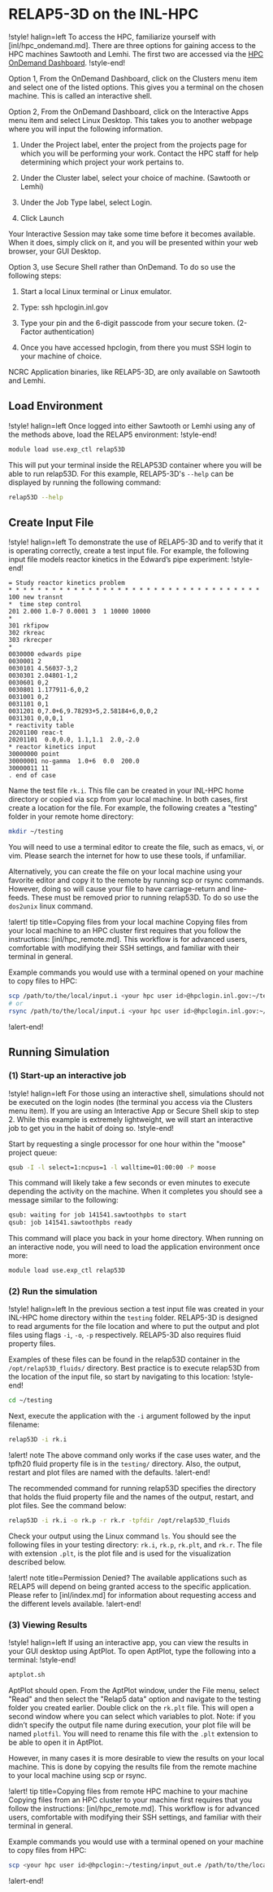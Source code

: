 # RELAP5-3D on the INL-HPC

!style! halign=left
To access the HPC, familiarize yourself with [inl/hpc_ondemand.md]. There are three options for
gaining access to the HPC machines Sawtooth and Lemhi. The first two are accessed via the
[HPC OnDemand Dashboard](https://hpcondemand.inl.gov/pun/sys/dashboard).
!style-end!


Option 1, From the OnDemand Dashboard, click on the Clusters menu item and select one of the listed
options. This gives you a terminal on the chosen machine. This is called an interactive shell.


Option 2, From the OnDemand Dashboard, click on the Interactive Apps menu item and select Linux
Desktop. This takes you to another webpage where you will input the following information.


1. Under the Project label, enter the project from the projects page for which you will be
  performing your work. Contact the HPC staff for help determining which project your work pertains
  to.

1. Under the Cluster label, select your choice of machine. (Sawtooth or Lemhi)

1. Under the Job Type label, select Login.

1. Click Launch

Your Interactive Session may take some time before it becomes available. When it does, simply click
on it, and you will be presented within your web browser, your GUI Desktop.

Option 3, use Secure Shell rather than OnDemand. To do so use the following steps:

1. Start a local Linux terminal or Linux emulator.

1. Type: ssh hpclogin.inl.gov

1. Type your pin and the 6-digit passcode from your secure token. (2-Factor authentication)

1. Once you have accessed hpclogin, from there you must SSH login to your machine of choice.

NCRC Application binaries, like RELAP5-3D, are only available on Sawtooth and Lemhi.


## Load Environment

!style! halign=left
Once logged into either Sawtooth or Lemhi using any of the methods above, load the RELAP5
environment:
!style-end!

```bash
module load use.exp_ctl relap53D
```

This will put your terminal inside the RELAP53D container where you will be able to run relap53D.
For this example, RELAP5-3D's `--help` can be displayed by running the following command:

```bash
relap53D --help
```

## Create Input File

!style! halign=left
To demonstrate the use of RELAP5-3D and to verify that it is operating correctly, create a test
input file. For example, the following input file models reactor kinetics in the Edward’s pipe
experiment:
!style-end!

```pre
= Study reactor kinetics problem
* * * * * * * * * * * * * * * * * * * * * * * * * * * * * * * * * * *
100 new transnt
*  time step control
201 2.000 1.0-7 0.0001 3  1 10000 10000
*
301 rkfipow
302 rkreac
303 rkrecper
*
0030000 edwards pipe
0030001 2
0030101 4.56037-3,2
0030301 2.04801-1,2
0030601 0,2
0030801 1.177911-6,0,2
0031001 0,2
0031101 0,1
0031201 0,7.0+6,9.78293+5,2.58184+6,0,0,2
0031301 0,0,0,1
* reactivity table
20201100 reac-t
20201101  0.0,0.0, 1.1,1.1  2.0,-2.0
* reactor kinetics input
30000000 point
30000001 no-gamma  1.0+6  0.0  200.0
30000011 11
. end of case
```

Name the test file `rk.i`. This file can be created in your INL-HPC home directory or copied via scp
from your local machine. In both cases, first create a location for the file. For example, the
following creates a "testing" folder in your remote home directory:

```bash
mkdir ~/testing
```

You will need to use a terminal editor to create the file, such as emacs, vi, or vim. Please search
the internet for how to use these tools, if unfamiliar.

Alternatively, you can create the file on your local machine using your favorite editor and copy it
to the remote by running scp or rsync commands. However, doing so will cause your file to have
carriage-return and line-feeds. These must be removed prior to running relap53D. To do so use the
`dos2unix` linux command.

!alert! tip title=Copying files from your local machine
Copying files from your local machine to an HPC cluster first requires that you follow the
instructions: [inl/hpc_remote.md]. This workflow is for advanced users, comfortable with modifying
their SSH settings, and familiar with their terminal in general.

Example commands you would use with a terminal opened on your machine to copy files to HPC:

```bash
scp /path/to/the/local/input.i <your hpc user id>@hpclogin.inl.gov:~/testing/input.i
# or
rsync /path/to/the/local/input.i <your hpc user id>@hpclogin.inl.gov:~/testing/input.i
```
!alert-end!


## Running Simulation

### (1) Start-up an interactive job

!style! halign=left
For those using an interactive shell, simulations should not be executed on the login nodes (the
terminal you access via the Clusters menu item). If you are using an Interactive App or Secure Shell
skip to step 2. While this example is extremely lightweight, we will start an interactive job to get
you in the habit of doing so.
!style-end!

Start by requesting a single processor for one hour within the "moose" project queue:

```bash
qsub -I -l select=1:ncpus=1 -l walltime=01:00:00 -P moose
```

This command will likely take a few seconds or even minutes to execute depending the activity on the
machine. When it completes you should see a message similar to the following:

```bash
qsub: waiting for job 141541.sawtoothpbs to start
qsub: job 141541.sawtoothpbs ready
```

This command will place you back in your home directory. When running on an interactive node, you
will need to load the application environment once more:

```bash
module load use.exp_ctl relap53D
```

### (2) Run the simulation

!style! halign=left
In the previous section a test input file was created in your INL-HPC home directory within the
`testing` folder. RELAP5-3D is designed to read arguments for the file location and where to put
the output and plot files using flags `-i`, `-o`, `-p` respectively. RELAP5-3D also requires fluid
property files.

Examples of these files can be found in the relap53D container in the
`/opt/relap53D_fluids/` directory. Best practice is to execute relap53D from the location of the
input file, so start by navigating to this location:
!style-end!

```bash
cd ~/testing
```

Next, execute the application with the `-i` argument followed by the input filename:

```bash
relap53D -i rk.i
```

!alert! note
The above command only works if the case uses water, and the tpfh20 fluid property file is in the
`testing/` directory. Also, the output, restart and plot files are named with the defaults.
!alert-end!

The recommended command for running relap53D specifies the directory that holds the fluid property
file and the names of the output, restart, and plot files. See the command below:

```bash
relap53D -i rk.i -o rk.p -r rk.r -tpfdir /opt/relap53D_fluids
```

Check your output using the Linux command `ls`. You should see the following files in your testing
directory: `rk.i`, `rk.p`, `rk.plt`, and `rk.r`. The file with extension `.plt`, is the plot file
and is used for the visualization described below.

!alert! note title=Permission Denied?
The available applications such as RELAP5 will depend on being granted access to the specific
application. Please refer to [inl/index.md] for information about requesting access and the
different levels available.
!alert-end!

### (3) Viewing Results

!style! halign=left
If using an interactive app, you can view the results in your GUI desktop using AptPlot. To open
AptPlot, type the following into a terminal:
!style-end!

```bash
aptplot.sh
```

AptPlot should open. From the AptPlot window, under the File menu, select "Read" and then select the
"Relap5 data" option and navigate to the testing folder you created earlier. Double click on the
`rk.plt` file. This will open a second window where you can select which variables to plot. Note: if
you didn’t specify the output file name during execution, your plot file will be named `plotfil`.
You will need to rename this file with the `.plt` extension to be able to open it in AptPlot.

However, in many cases it is more desirable to view the results on your local machine. This is done
by copying the results file from the remote machine to your local machine using scp or rsync.


!alert! tip title=Copying files from remote HPC machine to your machine
Copying files from an HPC cluster to your machine first requires that you follow the instructions:
[inl/hpc_remote.md]. This workflow is for advanced users, comfortable with modifying their SSH
settings, and familiar with their terminal in general.

Example commands you would use with a terminal opened on your machine to copy files from HPC:

```bash
scp <your hpc user id>@hpclogin:~/testing/input_out.e /path/to/the/local/destination
```
!alert-end!

